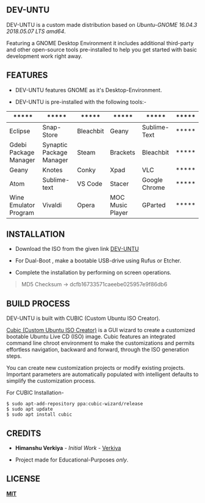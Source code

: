 ## **DEV-UNTU**

DEV-UNTU is a custom made distribution based on *Ubuntu-GNOME 16.04.3 2018.05.07 LTS amd64*. 

Featuring a GNOME Desktop Environment it includes additional third-party and other open-source tools pre-installed to help you get started with basic development work right away.

## FEATURES

 - DEV-UNTU features GNOME as it's Desktop-Environment.

 - DEV-UNTU is pre-installed with the following tools:-

|***** |*****  |*****  |*****  |*****  |*****  |
|--|--|--|--|--|--|
|Eclipse  |Snap-Store  |Bleachbit|Geany|Sublime-Text|***** 
|Gdebi Package Manager|Synaptic Package Manager|Steam|Brackets|Bleachbit|***** 
|Geany|Knotes|Conky|Xpad|VLC|***** 
|Atom|Sublime-text|VS Code|Stacer|Google Chrome|***** 
|Wine Emulator Program|Vivaldi|Opera|MOC Music Player|GParted|***** 


## INSTALLATION

 - Download the ISO from the given link [DEV-UNTU](https://drive.google.com/file/d/19xwXT-wsziQ9dPhkw6VnYyjx-kHvJNJq/view?usp=sharing)
 
 - For Dual-Boot  , make a bootable USB-drive using Rufus or Etcher.
 
 - Complete the installation by performing on screen operations.
 

> MD5 Checksum -> dcfb16733571caeebe025957e9f86db6

## BUILD PROCESS

DEV-UNTU is built with CUBIC (Custom Ubuntu ISO Creator).

[Cubic (Custom Ubuntu ISO Creator)](https://launchpad.net/cubic)  is a GUI wizard to create a customized bootable Ubuntu Live CD (ISO) image. Cubic features an integrated command line chroot environment to make the customizations and permits effortless navigation, backward and forward, through the ISO generation steps.

You can create new customization projects or modify existing projects. Important parameters are automatically populated with intelligent defaults to simplify the customization process.

For CUBIC Installation-

    $ sudo apt-add-repository ppa:cubic-wizard/release
    $ sudo apt update
    $ sudo apt install cubic

## CREDITS

* **Himanshu Verkiya** - _Initial Work_ - [Verkiya ](https://github.com/Verkiya)

* Project made for Educational-Purposes _only_.

## LICENSE

[**MIT**](https://github.com/Verkiya/Dev-untu/blob/master/LICENSE)




